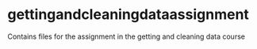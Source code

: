# gettingandcleaningdataassignment
Contains files for the assignment in the getting and cleaning data course
